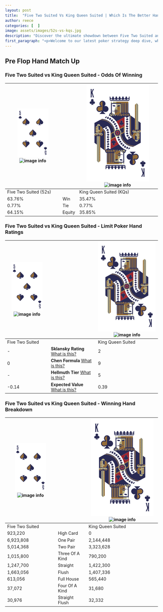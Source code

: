```yaml
---
layout: post
title:  "Five Two Suited Vs King Queen Suited | Which Is The Better Hand In Poker? A Complete Guide"
author: reece
categories: [  ]
image: assets/images/52s-vs-kqs.jpg
description: "Discover the ultimate showdown between Five Two Suited and King Queen Suited in poker! Uncover the odds, strategies, and scenarios where one hand triumphs over the other. Get ready to up your poker game with this thrilling analysis."
first_paragraph: "<p>Welcome to our latest poker strategy deep dive, where we're pitting two distinct hands against each other in a high-stakes showdown: Five Two Suited vs King Queen Suited.</p><p>In the dynamic world of poker, every decision counts, and knowing which hand holds the upper hand is key to your success at the table.</p><p>In this article, we'll dissect these two hands, explore the scenarios where one dominates the other, and equip you with the knowledge to make strategic choices that can tip the odds in your favor.</p><p>Get ready to unravel the intriguing dynamics of these poker hands and elevate your game to new heights.</p>"
---
```




[comment]: # (sp0)

## Pre Flop Hand Match Up

<div class="table hand-ratings" markdown="1"> 



### Five Two Suited vs King Queen Suited - Odds Of Winning


    
| ![image info](assets/images/hand1/5.png) ![image info](assets/images/hand1/2s.png) |  | ![image info](assets/images/hand2/K.png) ![image info](assets/images/hand2/Qs.png) |
| -------- | -------- | -------- |
| Five Two Suited (52s) |  | King Queen Suited (KQs) |
| 63.76% | Win | 35.47% |
| 0.77% | Tie | 0.77% |
| 64.15% | Equity | 35.85% |




[comment]: # (sp1)



### Five Two Suited vs King Queen Suited - Limit Poker Hand Ratings


    
| ![image info](assets/images/hand1/5.png) ![image info](assets/images/hand1/2s.png) |  | ![image info](assets/images/hand2/K.png) ![image info](assets/images/hand2/Qs.png) |
| -------- | -------- | -------- |
| Five Two Suited |  | King Queen Suited |
| - | **Sklansky Rating** [What is this?](/sklansky-rating-explained) | 2 |
| 0 | **Chen Formula** [What is this?](/chen-formula-explained) | 9 |
| - | **Hellmuth Tier** [What is this?](/Hellmuth-tier-explained) | 5 |
| -0.14 | **Expected Value** [What is this?](/expected-value-explained) | 0.39 |




[comment]: # (sp2)



### Five Two Suited vs King Queen Suited - Winning Hand Breakdown


    
| ![image info](assets/images/hand1/5.png) ![image info](assets/images/hand1/2s.png) |  | ![image info](assets/images/hand2/K.png) ![image info](assets/images/hand2/Qs.png) |
| -------- | -------- | -------- |
| Five Two Suited |  | King Queen Suited |
| 923,220 | High Card | 0 |
| 6,923,808 | One Pair | 2,144,448 |
| 5,014,368 | Two Pair | 3,323,628 |
| 1,015,800 | Three Of A Kind | 790,200 |
| 1,247,700 | Straight | 1,422,300 |
| 1,663,056 | Flush | 1,407,336 |
| 613,056 | Full House | 565,440 |
| 37,072 | Four Of A Kind | 31,680 |
| 30,976 | Straight Flush | 32,332 |




[comment]: # (sp3)



</div>

[comment]: # (sp4)



[comment]: # (sp5)

